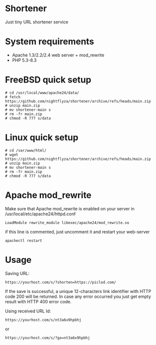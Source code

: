 # Shortener

Just tiny URL shortener service

# System requirements

  * Apache 1.3/2.2/2.4 web server + mod_rewrite
  * PHP 5.3-8.3
    
# FreeBSD quick setup
```   
# cd /usr/local/www/apache24/data/
# fetch https://github.com/nightflyza/shortener/archive/refs/heads/main.zip
# unzip main.zip
# mv shortener-main s
# rm -fr main.zip
# chmod -R 777 s/data
```

# Linux quick setup
```
# cd /var/www/html/
# wget https://github.com/nightflyza/shortener/archive/refs/heads/main.zip
# unzip main.zip
# mv shortener-main s
# rm -fr main.zip
# chmod -R 777 s/data
```

# Apache mod_rewrite
Make sure that Apache mod_rewrite is enabled on your server in /usr/local/etc/apache24/httpd.conf

```
LoadModule rewrite_module libexec/apache24/mod_rewrite.so
```
if this line is commented, just uncomment it and restart your web-server

```
apachectl restart
```

# Usage
Saving URL: 

```
https://yourhost.com/s/?shorten=https://piclod.com/
```

If the save is successful, a unique 12-characters link identifier with HTTP code 200 will be returned. 
In case any error occurred you just get empty result with HTTP 400 error code.


Using received URL Id:
```
https://yourhost.com/s/nt3a6x9hpbhj
```

or 

```
https://yourhost.com/s/?go=nt3a6x9hpbhj
```

